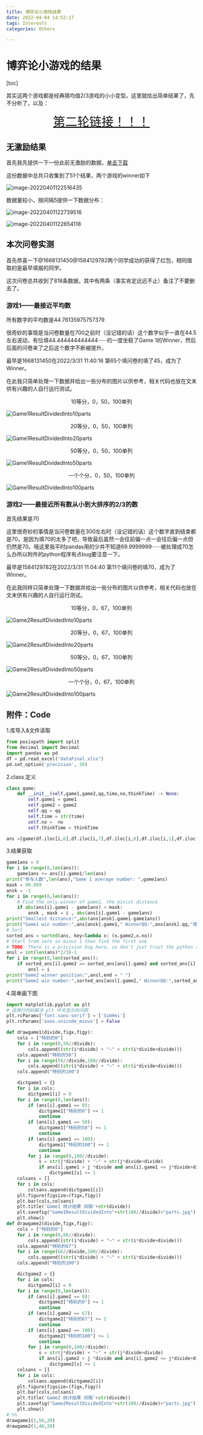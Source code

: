 ```yaml
---
title: 博弈论小游戏结果
date: 2022-04-04 14:52:17
tags: Interests
categories: Others

---
```


# 博弈论小游戏的结果

[toc]

其实这两个游戏都是经典猜均值2/3游戏的小小变型。这里就给出简单结果了，先不分析了，以及：

<center><font color=cayon size="+3"><a href="https://www.wjx.top/vj/emyupFd.aspx">第二轮链接！！！</a></font></center>

## 无激励结果

首先我先提供一下一份此前无激励的数据，[单击下载](https://lcydesktop.oss-cn-beijing.aliyuncs.com/tmp/%E6%97%A0%E6%BF%80%E5%8A%B1%E7%9A%84%E7%BB%93%E6%9E%9C.xlsx?versionId=CAEQHxiBgIDUj7eN_xciIDlkOTkyOTZkNjQ1NjRkNzFhNWY1ZmY0MTA0NjlhNDZk)

这份数据中总共只收集到了51个结果，两个游戏的winner如下

![image-20220401122516435](https://luochengyu.oss-cn-beijing.aliyuncs.com/img/image-20220401122516435.png)

数据量较小，按间隔5提供一下数据分布：

![image-20220401122739516](https://luochengyu.oss-cn-beijing.aliyuncs.com/img/image-20220401122739516.png)

![image-20220401122654118](https://luochengyu.oss-cn-beijing.aliyuncs.com/img/image-20220401122654118.png)

## 本次问卷实测
首先恭喜一下@1668131450@1584129782两个同学成功的获得了红包，相同值取的是最早填报的同学。

这次问卷总共收到了818条数据，其中有两条（事实肯定远远不止）备注了不要删去了。

### 游戏1——最接近平均数

所有数字的平均数是44.76135975757379

很奇妙的事情是当问卷数量在700之前时（没记错的话）这个数字似乎一直在44.5左右波动，有位填44.444444444444······的一度坐稳了Game 1的Winner，然后后面的问卷来了之后这个数字不断被提升。

最早是1668131450在2022/3/31 11:40:16 第65个填问卷的填了45，成为了Winner。

在此我只简单处理一下数据并给出一些分布的图片以供参考，相关代码也放在文末供有兴趣的人自行运行测试。

<center>10等分，0，50，100单列</center>

![Game1ResultDividedInto10parts](https://luochengyu.oss-cn-beijing.aliyuncs.com/img/Game1ResultDividedInto10parts.jpg)

<center>20等分，0，50，100单列</center>

![Game1ResultDividedInto20parts](https://luochengyu.oss-cn-beijing.aliyuncs.com/img/Game1ResultDividedInto20parts.jpg)

<center>50等分，0，50，100单列</center>

![Game1ResultDividedInto50parts](https://luochengyu.oss-cn-beijing.aliyuncs.com/img/Game1ResultDividedInto50parts.jpg)

<center>一个个分，0，50，100单列</center>

![Game1ResultDividedInto100parts](https://luochengyu.oss-cn-beijing.aliyuncs.com/img/Game1ResultDividedInto100parts.jpg)

### 游戏2——最接近所有数从小到大排序的2/3的数 

首先结果是70

这里很奇妙的事情是当问卷数量在300左右时（没记错的话）这个数字直到结束都是70，是因为填70的太多了吧，导致最后虽然一会往前偏一点一会往后偏一点但仍然是70。哦这里我平时pandas用的少并不知道69.9999999······被处理成70怎么办所以附件的python程序有点bug要注意一下。

最早是1584129782在2022/3/31 11:04:40 第11个填问卷的填70，成为了Winner。

在此我同样只简单处理一下数据并给出一些分布的图片以供参考，相关代码也放在文末供有兴趣的人自行运行测试。


<center>10等分，0，67，100单列</center>

![Game2ResultDividedInto10parts](https://luochengyu.oss-cn-beijing.aliyuncs.com/img/Game2ResultDividedInto10parts.jpg)


<center>20等分，0，67，100单列</center>

![Game2ResultDividedInto20parts](https://luochengyu.oss-cn-beijing.aliyuncs.com/img/Game2ResultDividedInto20parts.jpg)

<center>50等分，0，67，100单列</center>

![Game2ResultDividedInto50parts](https://luochengyu.oss-cn-beijing.aliyuncs.com/img/Game2ResultDividedInto50parts.jpg)

<center>一个个分，0，67，100单列</center>

![Game2ResultDividedInto100parts](https://luochengyu.oss-cn-beijing.aliyuncs.com/img/Game2ResultDividedInto100parts.jpg)

## 附件：Code

1.库导入&文件读取

```python
from posixpath import split
from decimal import Decimal
import pandas as pd
df = pd.read_excel("dataFinal.xlsx")
pd.set_option('precision', 30)
```

2.class 定义

```python
class game:
    def __init__(self,game1,game2,qq,time,no,thinkTime) -> None:
        self.game1 = game1
        self.game2 = game2
        self.qq = qq
        self.time = str(time)
        self.no =  no
        self.thinkTime = thinkTime

ans =[game(df.iloc[i,6],df.iloc[i,7],df.iloc[i,8],df.iloc[i,1],df.iloc[i,0],int(df.iloc[i,2].strip("秒"))) for i in range(0,len(df))]
```

3.结果获取

```python
game1ans = 0
for i in range(0,len(ans)):
    game1ans += ans[i].game1/len(ans)
print("参与人数",len(ans),"Game 1 average number: ",game1ans)
maxk = 99.999
ansk = -1
for i in range(0,len(ans)):
    # Find the only winner of game1, the minist distance
    if abs(ans[i].game1 - game1ans) < maxk:
        ansk , maxk = i , abs(ans[i].game1 - game1ans)
print("Smallest distance:",abs(ans[ansk].game1-game1ans))
print("Game1 win number:",ans[ansk].game1," WinnerQQ:",ans[ansk].qq,"填报时间:",ans[ansk].time,"填报顺序:",ans[ansk].no)
# Sort
sorted_ans = sorted(ans, key=lambda x: (x.game2,x.no))
# Start from zero so minus 1 then find the first one
# TODO: There is a pricision bug here, so don't just trust the python result. so who gives me the number 69.999999999999999999999999999999999999999999999999999999999999999999999???????
ansl = int(len(ans)*2/3)-1
for i in range(0,len(sorted_ans)):
    if sorted_ans[i].game2 == sorted_ans[ansl].game2 and sorted_ans[i].no < sorted_ans[ansl].no:
        ansl = i
print("Game2 winner position:",ansl,end = " ")
print("Game2 win number:",sorted_ans[ansl].game2," WinnerQQ:",sorted_ans[ansl].qq,"填报时间:",sorted_ans[ansl].time,"填报顺序:",sorted_ans[ansl].no)
```

4.简单画下图

```python
import matplotlib.pyplot as plt
# 这两行代码解决 plt 中文显示的问题
plt.rcParams['font.sans-serif'] = ['SimHei']
plt.rcParams['axes.unicode_minus'] = False

def drawgame1(divide,figx,figy):
    cols = ["特别的0"]
    for i in range(0,50//divide):
        cols.append((str(i*divide) + "~" + str(i*divide+divide)))
    cols.append("特别的50")
    for i in range(50//divide,100//divide):
        cols.append((str(i*divide) + "~" + str(i*divide+divide)))
    cols.append("特别的100")

    dictgame1 = {}
    for i in cols:
        dictgame1[i] = 0
    for i in range(0,len(ans)):
        if (ans[i].game1 == 0):
            dictgame1["特别的0"] += 1
            continue
        if (ans[i].game1 == 50):
            dictgame1["特别的50"] += 1
            continue
        if (ans[i].game1 == 100):
            dictgame1["特别的100"] += 1
            continue
        for j in range(0,100//divide):
            s = str(j*divide) + "~" + str(j*divide+divide)
            if ans[i].game1 > j *divide and ans[i].game1 <= j*divide+divide:
                dictgame1[s] += 1
    colsans = []
    for i in cols:
        colsans.append(dictgame1[i])
    plt.figure(figsize=(figx,figy))
    plt.bar(cols,colsans)
    plt.title('Game1 统计结果 间隔'+str(divide))
    plt.savefig("Game1ResultDividedInto"+str(100//divide)+"parts.jpg")
    plt.show()
def drawgame2(divide,figx,figy):
    cols = ["特别的0"]
    for i in range(0,66//divide):
        cols.append((str(i*divide) + "~" + str(i*divide+divide)))
    cols.append("特别的67")
    for i in range(66//divide,100//divide):
        cols.append((str(i*divide) + "~" + str(i*divide+divide)))
    cols.append("特别的100")

    dictgame2 = {}
    for i in cols:
        dictgame2[i] = 0
    for i in range(0,len(ans)):
        if (ans[i].game2 == 0):
            dictgame2["特别的0"] += 1
            continue
        if (ans[i].game2 == 67):
            dictgame2["特别的67"] += 1
            continue
        if (ans[i].game2 == 100):
            dictgame2["特别的100"] += 1
            continue
        for j in range(0,100//divide):
            s = str(j*divide) + "~" + str(j*divide+divide)
            if ans[i].game2 > j *divide and ans[i].game2 <= j*divide+divide:
                dictgame2[s] += 1
    colsans = []
    for i in cols:
        colsans.append(dictgame2[i])
    plt.figure(figsize=(figx,figy))
    plt.bar(cols,colsans)
    plt.title('Game2 统计结果 间隔'+str(divide))
    plt.savefig("Game2ResultDividedInto"+str(100//divide)+"parts.jpg")
    plt.show()
# %%
drawgame1(1,50,20)
drawgame2(1,40,20)
```

